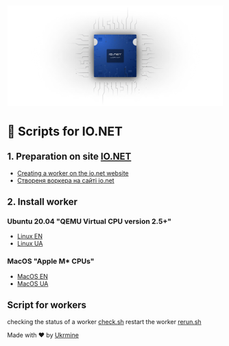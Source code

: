 ![Image alt](https://github.com/ukrmine/ionet/blob/main/pics/mAa0QmH3Nl9IyKqDAZzvuFNZhE0.webp)

# :checkered_flag: Scripts for IO.NET 

## 1. Preparation on site <a href="https://cloud.io.net/worker/devices/" target="_blank">IO.NET</a>

- <a href="https://github.com/ukrmine/ionet/blob/main/DOCS/EN/Preparation_ionet_EN.md#1-preparation-on-site-ionet" target="_blank">Creating a worker on the io.net website</a>
- <a href="https://github.com/ukrmine/ionet/blob/main/DOCS/EN/Preparation_ionet_EN.md#1-preparation-on-site-ionet" target="_blank">Створеня воркера на сайті io.net</a>

## 2. Install worker 
### Ubuntu 20.04 "QEMU Virtual CPU version 2.5+"

- [Linux EN](DOCS/EN/Install_linux_EN.md)
- [Linux UA](DOCS/UA/Install_linux_UA.md)

### MacOS "Apple M* CPUs"

- [MacOS EN](DOCS/EN/Install_mac_EN.md)
- [MacOS UA](DOCS/UA/Install_mac_UA.md)

## Script for workers
checking the status of a worker <a href="https://github.com/ukrmine/ionet/raw/main/check.sh" target="_blank">check.sh</a>
restart the worker <a href="https://github.com/ukrmine/ionet/raw/main/rerun.sh" target="_blank">rerun.sh</a>
  
  Made with :heart: by <a href="https://github.com/ukrmine" target="_blank">Ukrmine</a>


